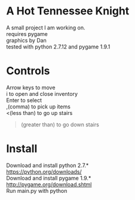 # A Hot Tennessee Knight  
A small project I am working on.  
requires pygame  
graphics by Dan  
tested with python 2.7.12 and pygame 1.9.1

# Controls
Arrow keys to move  
i to open and close inventory  
Enter to select  
,(comma) to pick up items  
<(less than) to go up stairs  
>(greater than) to go down stairs

# Install
Download and install python 2.7.*  
https://python.org/downloads/  
Download and install pygame 1.9.*  
http://pygame.org/download.shtml  
Run main.py with python
